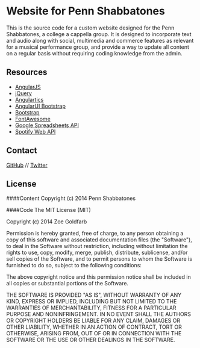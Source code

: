 # Website for Penn Shabbatones

This is the source code for a custom website designed for the Penn Shabbatones, a college a cappella group. It is designed to incorporate text and audio along with social, multimedia and commerce features as relevant for a musical performance group, and provide a way to update all content on a regular basis without requiring coding knowledge from the admin.

## Resources
- [AngularJS][site-angular]
- [jQuery][site-jquery]
- [Angulartics][site-angulartics]
- [AngularUI Bootstrap][site-angularui]
- [Bootstrap][site-bootstrap]
- [FontAwesome][site-fontawesome]
- [Google Spreadsheets API][site-spreadsheetapi]
- [Spotify Web API][site-spotifyapi]

[site-angular]:https://github.com/angular/angular.js
[site-jquery]:https://github.com/jquery/jquery
[site-angulartics]:https://github.com/luisfarzati/angulartics
[site-angularui]:https://github.com/angular-ui/bootstrap
[site-bootstrap]:https://github.com/twbs/bootstrap/
[site-fontawesome]:https://github.com/FortAwesome/Font-Awesome
[site-spreadsheetapi]:https://developers.google.com/google-apps/spreadsheets/
[site-spotifyapi]:https://developer.spotify.com/web-api/

## Contact
[GitHub](https://github.com/zoe-g) // [Twitter](https://twitter.com/curlyqzoe)

## License

####Content
Copyright (c) 2014 Penn Shabbatones


####Code
The MIT License (MIT)

Copyright (c) 2014 Zoe Goldfarb

Permission is hereby granted, free of charge, to any person obtaining a copy
of this software and associated documentation files (the "Software"), to deal
in the Software without restriction, including without limitation the rights
to use, copy, modify, merge, publish, distribute, sublicense, and/or sell
copies of the Software, and to permit persons to whom the Software is
furnished to do so, subject to the following conditions:

The above copyright notice and this permission notice shall be included in
all copies or substantial portions of the Software.

THE SOFTWARE IS PROVIDED "AS IS", WITHOUT WARRANTY OF ANY KIND, EXPRESS OR
IMPLIED, INCLUDING BUT NOT LIMITED TO THE WARRANTIES OF MERCHANTABILITY,
FITNESS FOR A PARTICULAR PURPOSE AND NONINFRINGEMENT. IN NO EVENT SHALL THE
AUTHORS OR COPYRIGHT HOLDERS BE LIABLE FOR ANY CLAIM, DAMAGES OR OTHER
LIABILITY, WHETHER IN AN ACTION OF CONTRACT, TORT OR OTHERWISE, ARISING FROM,
OUT OF OR IN CONNECTION WITH THE SOFTWARE OR THE USE OR OTHER DEALINGS IN
THE SOFTWARE.


